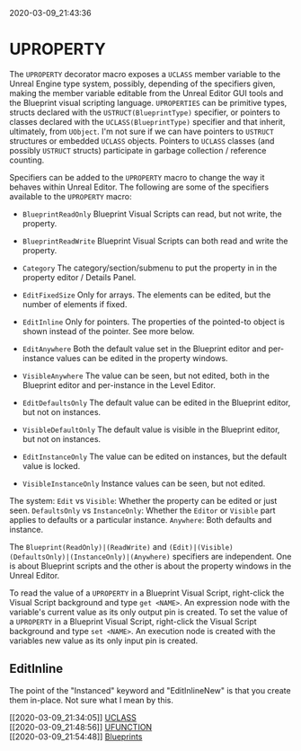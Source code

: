 2020-03-09_21:43:36

# UPROPERTY
The `UPROPERTY` decorator macro exposes a `UCLASS` member variable to the Unreal Engine type system, possibly, depending of the specifiers given, making the member variable editable from the Unreal Editor GUI tools and the Blueprint visual scripting language.
`UPROPERTIES` can be primitive types, structs declared with the `USTRUCT(BlueprintType)` specifier, or pointers to classes declared with the `UCLASS(BlueprintType)` specifier and that inherit, ultimately, from `UObject`.
I'm not sure if we can have pointers to `USTRUCT` structures or embedded `UCLASS` objects.
Pointers to `UCLASS` classes (and possibly `USTRUCT` structs) participate in garbage collection / reference counting.

Specifiers can be added to the `UPROPERTY` macro to change the way it behaves within Unreal Editor.
The following are some of the specifiers available to the `UPROPERTY` macro:

- `BlueprintReadOnly` Blueprint Visual Scripts can read, but not write, the property.
- `BlueprintReadWrite` Blueprint Visual Scripts can both read and write the property.
- `Category` The category/section/submenu to put the property in in the property editor / Details Panel.
- `EditFixedSize` Only for arrays. The elements can be edited, but the number of elements if fixed.
- `EditInline` Only for pointers. The properties of the pointed-to object is shown instead of the pointer. See more below.


- `EditAnywhere` Both the default value set in the Blueprint editor and per-instance values can be edited in the property windows.
- `VisibleAnywhere` The value can be seen, but not edited, both in the Blueprint editor and per-instance in the Level Editor.
- `EditDefaultsOnly` The default value can be edited in the Blueprint editor, but not on instances.
- `VisibleDefaultOnly` The default value is visible in the Blueprint editor, but not on instances.
- `EditInstanceOnly` The value can be edited on instances, but the default value is locked.
- `VisibleInstanceOnly` Instance values can be seen, but not edited.

The system:
`Edit` vs `Visible`: Whether the property can be edited or just seen.
`DefaultsOnly` vs `InstanceOnly`: Whether the `Editor` or `Visible` part applies to defaults or a particular instance.
`Anywhere`: Both defaults and instance.

The `Blueprint(ReadOnly)|(ReadWrite)` and `(Edit)|(Visible)(DefaultsOnly)|(InstanceOnly)|(Anywhere)` specifiers are independent. One is about Blueprint scripts and the other is about the property windows in the Unreal Editor.

To read the value of a `UPROPERTY` in a Blueprint Visual Script, right-click the Visual Script background and type `get <NAME>`.
An expression node with the variable's current value as its only output pin is created.
To set the value of a `UPROPERTY` in a Blueprint Visual Script, right-click the Visual Script background and type `set <NAME>`.
An execution node is created with the variables new value as its only input pin is created.

## EditInline

The point of the "Instanced" keyword and "EditInlineNew" is that you create them in-place.
Not sure what I mean by this.


[[2020-03-09_21:34:05]] [UCLASS](./UCLASS.md)  
[[2020-03-09_21:48:56]] [UFUNCTION](./UFUNCTION.md)  
[[2020-03-09_21:54:48]] [Blueprints](./Blueprints.md)  
